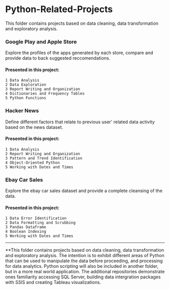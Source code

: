 # Python-Related-Projects
This folder contains projects based on data cleaning, data transformation and exploratory analysis.

### Google Play and Apple Store
Explore the profiles of the apps generated by each store, compare and provide data to back suggested reccomendations.

#### Presented in this project: 
```
1 Data Analysis
2 Data Exploration 
3 Report Writing and Organization
4 Dictionaries and Frequency Tables
5 Python Functions
``` 

### Hacker News 
Define different factors that relate to previous user' related data activity based on the news dataset.

#### Presented in this project: 
```
1 Data Analysis 
2 Report Writing and Organization
3 Pattern and Trend Identification 
4 Object-Oriented Python 
5 Working with Dates and Times 
```

### Ebay Car Sales
Explore the ebay car sales dataset and provide a complete cleansing of the data.

#### Presented in this project:  
```
1 Data Error Identification 
2 Data Formatting and Scrubbing
3 Pandas Dataframe
4 Boolean Indexing 
5 Working with Dates and Times 
```

---

**This folder contains projects based on data cleaning, data transformation and exploratory analysis. The intention is to exhibit different areas of Python that can be used to manipulate the data before proceeding, and processing for data analytics. Python scripting will also be included in another folder, but in a more real world application. The additional repositories demonstrate ones familiarity accessing SQL Server, building data intergration packages with SSIS and creating Tableau visualizations.
